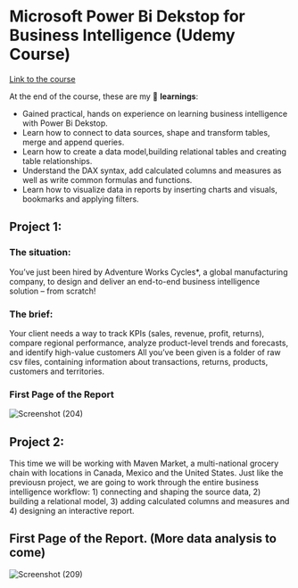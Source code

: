 # Microsoft Power Bi Dekstop for Business Intelligence (Udemy Course)

 [Link to the course](https://www.udemy.com/course/microsoft-power-bi-up-running-with-power-bi-desktop/)

At the end of the course, these are my 🔑 **learnings**:
  - Gained practical, hands on experience on learning business intelligence with Power Bi Dekstop.
  - Learn how to connect to data sources, shape and transform tables, merge and append queries.
  - Learn how to create a data model,building relational tables and creating table relationships.
  - Understand the DAX syntax, add calculated columns and measures as well as write common formulas and functions.
  - Learn how to visualize data in reports by inserting charts and visuals, bookmarks and applying filters.




## Project 1:
### The situation: 
You’ve just been hired by Adventure Works Cycles*, a global manufacturing company, to
design and deliver an end-to-end business intelligence solution – from scratch!

### The brief:
Your client needs a way to track KPIs (sales, revenue, profit, returns), compare regional
performance, analyze product-level trends and forecasts, and identify high-value customers
All you’ve been given is a folder of raw csv files, containing information about transactions,
returns, products, customers and territories.

### **First Page of the Report**
![Screenshot (204)](https://user-images.githubusercontent.com/102918064/202384234-a9e07de4-7a9c-4e3c-be90-7f589767ac19.png)


## Project 2:
This time we will be working with Maven Market, a multi-national grocery chain with locations in Canada, Mexico and the United States. Just like the previousn project, we are going to work through the entire business intelligence workflow: 1) connecting and shaping the source data, 2) building a relational model, 3) adding calculated columns and measures and 4) designing an interactive report.

## First Page of the Report. (More data analysis to come)

![Screenshot (209)](https://user-images.githubusercontent.com/102918064/202797969-ff8d7302-ca80-41ce-9923-8b688e186805.png)

